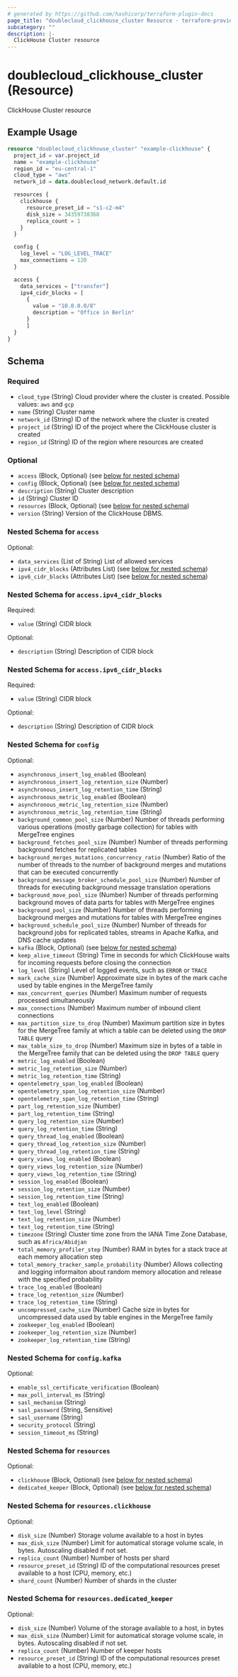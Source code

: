 ```yaml
---
# generated by https://github.com/hashicorp/terraform-plugin-docs
page_title: "doublecloud_clickhouse_cluster Resource - terraform-provider-doublecloud"
subcategory: ""
description: |-
  ClickHouse Cluster resource
---
```


# doublecloud_clickhouse_cluster (Resource)

ClickHouse Cluster resource

## Example Usage

```terraform
resource "doublecloud_clickhouse_cluster" "example-clickhouse" {
  project_id = var.project_id
  name = "example-clickhouse"
  region_id = "eu-central-1"
  cloud_type = "aws"
  network_id = data.doublecloud_network.default.id

  resources {
    clickhouse {
      resource_preset_id = "s1-c2-m4"
      disk_size = 34359738368
      replica_count = 1
    }
  }

  config {
    log_level = "LOG_LEVEL_TRACE"
    max_connections = 120
  }

  access {
    data_services = ["transfer"]
    ipv4_cidr_blocks = [
      {
        value = "10.0.0.0/8"
        description = "Office in Berlin"
      }
	  ]
  }
}
```

<!-- schema generated by tfplugindocs -->
## Schema

### Required

- `cloud_type` (String) Cloud provider where the cluster is created. Possible values: `aws` and `gcp`
- `name` (String) Cluster name
- `network_id` (String) ID of the network where the cluster is created
- `project_id` (String) ID of the project where the ClickHouse cluster is created
- `region_id` (String) ID of the region where resources are created

### Optional

- `access` (Block, Optional) (see [below for nested schema](#nestedblock--access))
- `config` (Block, Optional) (see [below for nested schema](#nestedblock--config))
- `description` (String) Cluster description
- `id` (String) Cluster ID
- `resources` (Block, Optional) (see [below for nested schema](#nestedblock--resources))
- `version` (String) Version of the ClickHouse DBMS.

<a id="nestedblock--access"></a>
### Nested Schema for `access`

Optional:

- `data_services` (List of String) List of allowed services
- `ipv4_cidr_blocks` (Attributes List) (see [below for nested schema](#nestedatt--access--ipv4_cidr_blocks))
- `ipv6_cidr_blocks` (Attributes List) (see [below for nested schema](#nestedatt--access--ipv6_cidr_blocks))

<a id="nestedatt--access--ipv4_cidr_blocks"></a>
### Nested Schema for `access.ipv4_cidr_blocks`

Required:

- `value` (String) CIDR block

Optional:

- `description` (String) Description of CIDR block


<a id="nestedatt--access--ipv6_cidr_blocks"></a>
### Nested Schema for `access.ipv6_cidr_blocks`

Required:

- `value` (String) CIDR block

Optional:

- `description` (String) Description of CIDR block



<a id="nestedblock--config"></a>
### Nested Schema for `config`

Optional:

- `asynchronous_insert_log_enabled` (Boolean)
- `asynchronous_insert_log_retention_size` (Number)
- `asynchronous_insert_log_retention_time` (String)
- `asynchronous_metric_log_enabled` (Boolean)
- `asynchronous_metric_log_retention_size` (Number)
- `asynchronous_metric_log_retention_time` (String)
- `background_common_pool_size` (Number) Number of threads performing various operations (mostly garbage collection) for tables with MergeTree engines
- `background_fetches_pool_size` (Number) Number of threads performing background fetches for replicated tables
- `background_merges_mutations_concurrency_ratio` (Number) Ratio of the number of threads to the number of background merges and mutations that can be executed concurrently
- `background_message_broker_schedule_pool_size` (Number) Number of threads for executing background message translation operations
- `background_move_pool_size` (Number) Number of threads performing background moves of data parts for tables with MergeTree engines
- `background_pool_size` (Number) Number of threads performing background merges and mutations for tables with MergeTree engines
- `background_schedule_pool_size` (Number) Number of threads for background jobs for replicated tables, streams in Apache Kafka, and DNS cache updates
- `kafka` (Block, Optional) (see [below for nested schema](#nestedblock--config--kafka))
- `keep_alive_timeout` (String) Time in seconds for which ClickHouse waits for incoming requests before closing the connection
- `log_level` (String) Level of logged events, such as `ERROR` or `TRACE`
- `mark_cache_size` (Number) Approximate size in bytes of the mark cache used by table engines in the MergeTree family
- `max_concurrent_queries` (Number) Maximum number of requests processed simultaneously
- `max_connections` (Number) Maximum number of inbound client connections
- `max_partition_size_to_drop` (Number) Maximum partition size in bytes for the MergeTree family at which a table can be deleted using the `DROP TABLE` query
- `max_table_size_to_drop` (Number) Maximum size in bytes of a table in the MergeTree family that can be deleted using the `DROP TABLE` query
- `metric_log_enabled` (Boolean)
- `metric_log_retention_size` (Number)
- `metric_log_retention_time` (String)
- `opentelemetry_span_log_enabled` (Boolean)
- `opentelemetry_span_log_retention_size` (Number)
- `opentelemetry_span_log_retention_time` (String)
- `part_log_retention_size` (Number)
- `part_log_retention_time` (String)
- `query_log_retention_size` (Number)
- `query_log_retention_time` (String)
- `query_thread_log_enabled` (Boolean)
- `query_thread_log_retention_size` (Number)
- `query_thread_log_retention_time` (String)
- `query_views_log_enabled` (Boolean)
- `query_views_log_retention_size` (Number)
- `query_views_log_retention_time` (String)
- `session_log_enabled` (Boolean)
- `session_log_retention_size` (Number)
- `session_log_retention_time` (String)
- `text_log_enabled` (Boolean)
- `text_log_level` (String)
- `text_log_retention_size` (Number)
- `text_log_retention_time` (String)
- `timezone` (String) Cluster time zone from the IANA Time Zone Database, such as `Africa/Abidjan`
- `total_memory_profiler_step` (Number) RAM in bytes for a stack trace at each memory allocation step
- `total_memory_tracker_sample_probability` (Number) Allows collecting and logging informaiton about random memory allocation and release with the specified probability
- `trace_log_enabled` (Boolean)
- `trace_log_retention_size` (Number)
- `trace_log_retention_time` (String)
- `uncompressed_cache_size` (Number) Cache size in bytes for uncompressed data used by table engines in the MergeTree family
- `zookeeper_log_enabled` (Boolean)
- `zookeeper_log_retention_size` (Number)
- `zookeeper_log_retention_time` (String)

<a id="nestedblock--config--kafka"></a>
### Nested Schema for `config.kafka`

Optional:

- `enable_ssl_certificate_verification` (Boolean)
- `max_poll_interval_ms` (String)
- `sasl_mechanism` (String)
- `sasl_password` (String, Sensitive)
- `sasl_username` (String)
- `security_protocol` (String)
- `session_timeout_ms` (String)



<a id="nestedblock--resources"></a>
### Nested Schema for `resources`

Optional:

- `clickhouse` (Block, Optional) (see [below for nested schema](#nestedblock--resources--clickhouse))
- `dedicated_keeper` (Block, Optional) (see [below for nested schema](#nestedblock--resources--dedicated_keeper))

<a id="nestedblock--resources--clickhouse"></a>
### Nested Schema for `resources.clickhouse`

Optional:

- `disk_size` (Number) Storage volume available to a host in bytes
- `max_disk_size` (Number) Limit for automatical storage volume scale, in bytes. Autoscaling disabled if not set.
- `replica_count` (Number) Number of hosts per shard
- `resource_preset_id` (String) ID of the computational resources preset available to a host (CPU, memory, etc.)
- `shard_count` (Number) Number of shards in the cluster


<a id="nestedblock--resources--dedicated_keeper"></a>
### Nested Schema for `resources.dedicated_keeper`

Optional:

- `disk_size` (Number) Volume of the storage available to a host, in bytes
- `max_disk_size` (Number) Limit for automatical storage volume scale, in bytes. Autoscaling disabled if not set.
- `replica_count` (Number) Number of keeper hosts
- `resource_preset_id` (String) ID of the computational resources preset available to a host (CPU, memory, etc.)


